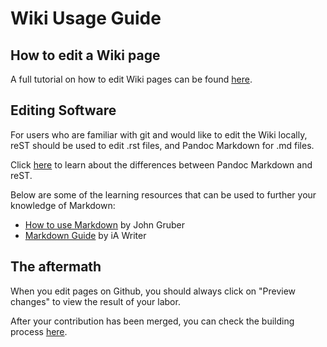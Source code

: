 # Wiki Usage Guide

## How to edit a Wiki page
A full tutorial on how to edit Wiki pages can be found [here](https://medium.com/nebulasio/nebulas-wiki-user-guide-5418715c6988).

## Editing Software
For users who are familiar with git and would like to edit the Wiki locally, reST should be used to edit .rst files, and Pandoc Markdown for .md files.

Click [here](http://www.unexpected-vortices.com/doc-notes/markdown-and-rest-compared.html) to learn about the differences between Pandoc Markdown and reST. 

Below are some of the learning resources that can be used to further your knowledge of Markdown:

- [How to use Markdown](https://daringfireball.net/projects/markdown/syntax) by John Gruber
- [Markdown Guide](https://ia.net/writer/support/general/markdown-guide) by iA Writer

## The aftermath

When you edit pages on Github, you should always click on "Preview changes" to view the result of your labor. 

After your contribution has been merged, you can check the building process [here](https://readthedocs.org/projects/nebdocs/builds/).

